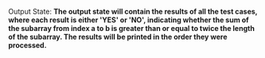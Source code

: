 Output State: **The output state will contain the results of all the test cases, where each result is either 'YES' or 'NO', indicating whether the sum of the subarray from index a to b is greater than or equal to twice the length of the subarray. The results will be printed in the order they were processed.**